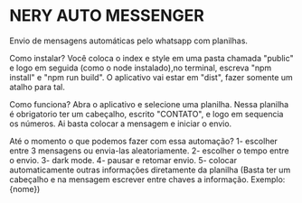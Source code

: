 # NERY AUTO MESSENGER 
Envio de mensagens automáticas pelo whatsapp com planilhas.

Como instalar?
Você coloca o index e style em uma pasta chamada "public" e logo em seguida (como o node instalado),no terminal, escreva "npm install" e "npm run build".
O aplicativo vai estar em "dist", fazer somente um atalho para tal.

Como funciona?
Abra o aplicativo e selecione uma planilha. Nessa planilha é obrigatorio ter um cabeçalho, escrito "CONTATO", e logo em sequencia os números. Ai basta colocar a mensagem e iniciar o envio.

Até o momento o que podemos fazer com essa automação?
1- escolher entre 3 mensagens ou envia-las aleatoriamente.
2- escolher o tempo entre o envio.
3- dark mode.
4- pausar e retomar envio.
5- colocar automaticamente outras informações diretamente da planilha (Basta ter um cabeçalho e na mensagem escrever entre chaves a informação. Exemplo: {nome})
